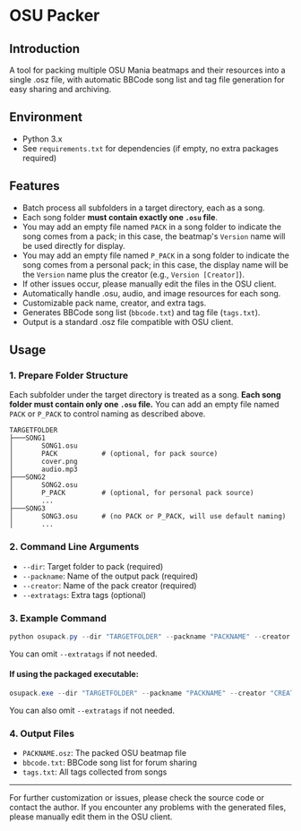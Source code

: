 # OSU Packer

## Introduction
A tool for packing multiple OSU Mania beatmaps and their resources into a single .osz file, with automatic BBCode song list and tag file generation for easy sharing and archiving.

## Environment
- Python 3.x
- See `requirements.txt` for dependencies (if empty, no extra packages required)

## Features
- Batch process all subfolders in a target directory, each as a song.
- Each song folder **must contain exactly one `.osu` file**.
- You may add an empty file named `PACK` in a song folder to indicate the song comes from a pack; in this case, the beatmap's `Version` name will be used directly for display.
- You may add an empty file named `P_PACK` in a song folder to indicate the song comes from a personal pack; in this case, the display name will be the `Version` name plus the creator (e.g., `Version [Creator]`).
- If other issues occur, please manually edit the files in the OSU client.
- Automatically handle .osu, audio, and image resources for each song.
- Customizable pack name, creator, and extra tags.
- Generates BBCode song list (`bbcode.txt`) and tag file (`tags.txt`).
- Output is a standard .osz file compatible with OSU client.

## Usage

### 1. Prepare Folder Structure
Each subfolder under the target directory is treated as a song. **Each song folder must contain only one `.osu` file.**
You can add an empty file named `PACK` or `P_PACK` to control naming as described above.
```
TARGETFOLDER
├───SONG1
│       SONG1.osu
│       PACK           # (optional, for pack source)
│       cover.png
│       audio.mp3
├───SONG2
│       SONG2.osu
│       P_PACK         # (optional, for personal pack source)
│       ...
├───SONG3
│       SONG3.osu      # (no PACK or P_PACK, will use default naming)
│       ...
```

### 2. Command Line Arguments
- `--dir`: Target folder to pack (required)
- `--packname`: Name of the output pack (required)
- `--creator`: Name of the pack creator (required)
- `--extratags`: Extra tags (optional)

### 3. Example Command
```powershell
python osupack.py --dir "TARGETFOLDER" --packname "PACKNAME" --creator "CREATOR" --extratags "tag1 tag2"
```
You can omit `--extratags` if not needed.

#### If using the packaged executable:
```powershell
osupack.exe --dir "TARGETFOLDER" --packname "PACKNAME" --creator "CREATOR" --extratags "tag1 tag2"
```
You can also omit `--extratags` if not needed.

### 4. Output Files
- `PACKNAME.osz`: The packed OSU beatmap file
- `bbcode.txt`: BBCode song list for forum sharing
- `tags.txt`: All tags collected from songs

---
For further customization or issues, please check the source code or contact the author. If you encounter any problems with the generated files, please manually edit them in the OSU client.